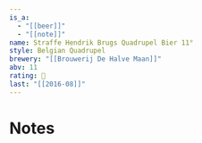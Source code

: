 ```yaml
---
is_a:
  - "[[beer]]"
  - "[[note]]"
name: Straffe Hendrik Brugs Quadrupel Bier 11°
style: Belgian Quadrupel
brewery: "[[Brouwerij De Halve Maan]]"
abv: 11
rating: 🤞
last: "[[2016-08]]"
---
```

# Notes

